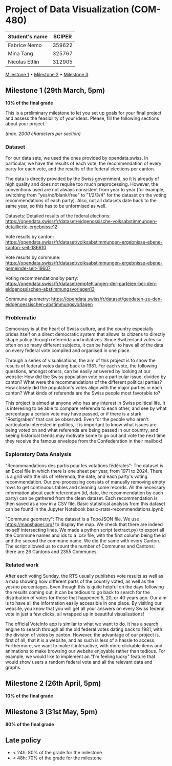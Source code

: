 # Project of Data Visualization (COM-480)

| Student's name | SCIPER |
| -------------- | ------ |
| Fabrice Nemo   | 359622 |
| Mina Tang      | 325767 |
| Nicolas Ettlin | 312905 |

[Milestone 1](#milestone-1) • [Milestone 2](#milestone-2) • [Milestone 3](#milestone-3)

## Milestone 1 (29th March, 5pm)

**10% of the final grade**

This is a preliminary milestone to let you set up goals for your final project and assess the feasibility of your ideas.
Please, fill the following sections about your project.

*(max. 2000 characters per section)*


### Dataset

For our data sets, we used the ones provided by opendata.swiss. In particular, we have the results of each vote, the recommendation of every party for each vote, and the results of the federal elections per canton. 

The data is directly provided by the Swiss government, so it is already of high quality and does not require too much preprocessing. However, the conventions used are not always consistent from year to year (for example, switching from "yes/no/blank/free" to "1/2/3/4" for the dataset on the voting recommendations of each party). Also, not all datasets date back to the same year, so this has to be unformised as well. 

Datasets: 
Detailed results of the federal elections: https://opendata.swiss/fr/dataset/eidgenossische-volksabstimmungen-detaillierte-ergebnisse12

Vote results by canton: https://opendata.swiss/fr/dataset/volksabstimmungen-ergebnisse-ebene-kanton-seit-186610

Vote results by commune: https://opendata.swiss/fr/dataset/volksabstimmungen-ergebnisse-ebene-gemeinde-seit-19607

Voting recommendations by party: https://opendata.swiss/fr/dataset/empfehlungen-der-parteien-bei-den-eidgenossischen-abstimmungsvorlagen13

Commune geometry: https://opendata.swiss/fr/dataset/geodaten-zu-den-eidgenoessischen-abstimmungsvorlagen


### Problematic

Democracy is at the heart of Swiss culture, and the country especially prides itself on a direct democratic system that allows its citizens to directly shape policy through referenda and initiatives. Since Switzerland votes so often on so many different subjects, it can be helpful to have all of the data on every federal vote compiled and organised in one place.

Through a series of visualisations, the aim of this project is to show the results of federal votes dating back to 1981.  For each vote, the following questions, amongst others, can be easily answered by looking at our website: How did the Swiss population vote on a particular issue, divided by canton? What were the recommendations of the different political parties? How closely did the population's votes align with the major parties in each canton? What kinds of referenda are the Swiss people most favorable to? 

This project is aimed at anyone who has any interest in Swiss political life. It is interesing to be able to compare referenda to each other, and see by what percentage a certain vote may have passed, or if there is a stark "Röstigraben" that can be observed. Even for the people who aren't particularly interested in politics, it is important to know what issues are being voted on and what referenda are being passed in our country, and seeing historical trends may motivate some to go out and vote the next time they receive the famous envelope from the Confederation in their mailbox! 


### Exploratory Data Analysis


"Recommandations des partis pour les votations fédérales":
The dataset is an Excel file in which there is one sheet per year, from 1971 to 2024. There is a grid with the ids of referenda, the date, and each party's voting recommendation. Our pre-processing consists of manually removing empty rows to get continuous tables and cleaning some records. All the necessary information about each referendum (id, date, the recommendation by each party) can be gathered from the clean dataset. Each recommendation is then saved as a row in a CSV file.
Basic statistical analysis from this dataset can be found in the Jupyter Notebook basic-stats-recommendations.ipynb

"Commune geometry": 
The dataset is a TopoJSON file. We use https://mapshaper.org/ to display the map. We check that there are indeed no self intersecting lines. We made a python script (extract.py) to export all the Commune names and ids to a .csv file, with the first column being the id and the second the commune name. We did the same with every Canton. The script allowed us to count the number of Communes and Cantons: there are 26 Cantons and 2355 Communes. 



### Related work

After each voting Sunday, the RTS usually publishes vote results as well as a map showing how different parts of the country voted, as well as the yes/no percentages. Even though this is quite helpful on the days following the results coming out, it can be tedious to go back to search for the distribution of votes for those that happened 5, 20, or 40 years ago. Our aim is to have all the information easily accessible in one place. By visiting our website, you know that you will get all your answers on every Swiss federal vote in just a few clicks, all wrapped up in beautiful visualisations! 

The official VoteInfo app is similar to what we want to do. It has a search engine to search through all the old federal votes dating back to 1981, with the division of votes by canton. However, the advantage of our project is, first of all, that it is a website, and as such is less of a hassle to access. Furthermore, we want to make it interactive, with more clickable items and animations to make browsing our website enjoyable rather than tedious. For example, we would like to implement an "I'm feeling lucky" feature that would show users a random federal vote and all the relevant data and graphs.  


## Milestone 2 (26th April, 5pm)

**10% of the final grade**


## Milestone 3 (31st May, 5pm)

**80% of the final grade**


## Late policy

- < 24h: 80% of the grade for the milestone
- < 48h: 70% of the grade for the milestone

